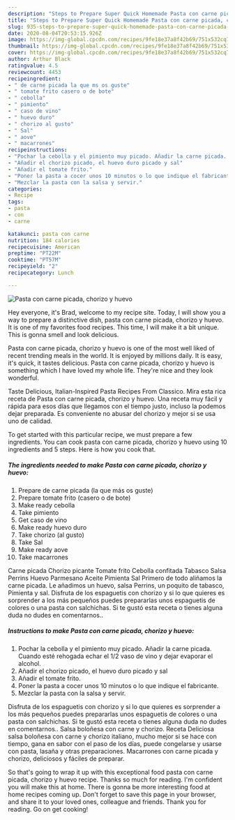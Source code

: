 ```yaml
---
description: "Steps to Prepare Super Quick Homemade Pasta con carne picada, chorizo y huevo"
title: "Steps to Prepare Super Quick Homemade Pasta con carne picada, chorizo y huevo"
slug: 935-steps-to-prepare-super-quick-homemade-pasta-con-carne-picada-chorizo-y-huevo
date: 2020-08-04T20:53:15.926Z
image: https://img-global.cpcdn.com/recipes/9fe18e37a8f42b69/751x532cq70/pasta-con-carne-picada-chorizo-y-huevo-foto-principal.jpg
thumbnail: https://img-global.cpcdn.com/recipes/9fe18e37a8f42b69/751x532cq70/pasta-con-carne-picada-chorizo-y-huevo-foto-principal.jpg
cover: https://img-global.cpcdn.com/recipes/9fe18e37a8f42b69/751x532cq70/pasta-con-carne-picada-chorizo-y-huevo-foto-principal.jpg
author: Arthur Black
ratingvalue: 4.5
reviewcount: 4453
recipeingredient:
- " de carne picada la que ms os guste"
- " tomate frito casero o de bote"
- " cebolla"
- " pimiento"
- " caso de vino"
- " huevo duro"
- " chorizo al gusto"
- " Sal"
- " aove"
- " macarrones"
recipeinstructions:
- "Pochar la cebolla y el pimiento muy picado. Añadir la carne picada. Cuando esté rehogada echar el 1/2 vaso de vino y dejar evaporar el alcohol."
- "Añadir el chorizo picado, el huevo duro picado y sal"
- "Añadir el tomate frito."
- "Poner la pasta a cocer unos 10 minutos o lo que indique el fabricante."
- "Mezclar la pasta con la salsa y servir."
categories:
- Recipe
tags:
- pasta
- con
- carne

katakunci: pasta con carne 
nutrition: 184 calories
recipecuisine: American
preptime: "PT22M"
cooktime: "PT57M"
recipeyield: "2"
recipecategory: Lunch

---
```



![Pasta con carne picada, chorizo y huevo](https://img-global.cpcdn.com/recipes/9fe18e37a8f42b69/751x532cq70/pasta-con-carne-picada-chorizo-y-huevo-foto-principal.jpg)

Hey everyone, it's Brad, welcome to my recipe site. Today, I will show you a way to prepare a distinctive dish, pasta con carne picada, chorizo y huevo. It is one of my favorites food recipes. This time, I will make it a bit unique. This is gonna smell and look delicious.

Pasta con carne picada, chorizo y huevo is one of the most well liked of recent trending meals in the world. It is enjoyed by millions daily. It is easy, it's quick, it tastes delicious. Pasta con carne picada, chorizo y huevo is something which I have loved my whole life. They're nice and they look wonderful.

Taste Delicious, Italian-Inspired Pasta Recipes From Classico. Mira esta rica receta de Pasta con carne picada, chorizo y huevo. Una receta muy fácil y rápida para esos días que llegamos con el tiempo justo, incluso la podemos dejar preparada. Es conveniente no abusar del chorizo y mejor si se usa uno de calidad.


To get started with this particular recipe, we must prepare a few ingredients. You can cook pasta con carne picada, chorizo y huevo using 10 ingredients and 5 steps. Here is how you cook that.

<!--inarticleads1-->

##### The ingredients needed to make Pasta con carne picada, chorizo y huevo:

1. Prepare  de carne picada (la que más os guste)
1. Prepare  tomate frito (casero o de bote)
1. Make ready  cebolla
1. Take  pimiento
1. Get  caso de vino
1. Make ready  huevo duro
1. Take  chorizo (al gusto)
1. Take  Sal
1. Make ready  aove
1. Take  macarrones


Carne picada Chorizo picante Tomate frito Cebolla confitada Tabasco Salsa Perrins Huevo Parmesano Aceite Pimienta Sal Primero de todo aliñamos la carne picada. Le añadimos un huevo, salsa Perrins, un poquito de tabasco, Pimienta y sal. Disfruta de los espaguetis con chorizo y si lo que quieres es sorprender a los más pequeños puedes prepararlas unos espaguetis de colores o una pasta con salchichas. Si te gustó esta receta o tienes alguna duda no dudes en comentarnos.. 

<!--inarticleads2-->

##### Instructions to make Pasta con carne picada, chorizo y huevo:

1. Pochar la cebolla y el pimiento muy picado. Añadir la carne picada. Cuando esté rehogada echar el 1/2 vaso de vino y dejar evaporar el alcohol.
1. Añadir el chorizo picado, el huevo duro picado y sal
1. Añadir el tomate frito.
1. Poner la pasta a cocer unos 10 minutos o lo que indique el fabricante.
1. Mezclar la pasta con la salsa y servir.


Disfruta de los espaguetis con chorizo y si lo que quieres es sorprender a los más pequeños puedes prepararlas unos espaguetis de colores o una pasta con salchichas. Si te gustó esta receta o tienes alguna duda no dudes en comentarnos.. Salsa boloñesa con carne y chorizo. Receta Deliciosa salsa boloñesa con carne y chorizo italiano, mucho mejor si se hace con tiempo, gana en sabor con el paso de los días, puede congelarse y usarse con pasta, lasaña y otras preparaciones. Macarrones con carne picada y chorizo, deliciosos y fáciles de preparar. 

So that's going to wrap it up with this exceptional food pasta con carne picada, chorizo y huevo recipe. Thanks so much for reading. I'm confident you will make this at home. There is gonna be more interesting food at home recipes coming up. Don't forget to save this page in your browser, and share it to your loved ones, colleague and friends. Thank you for reading. Go on get cooking!
